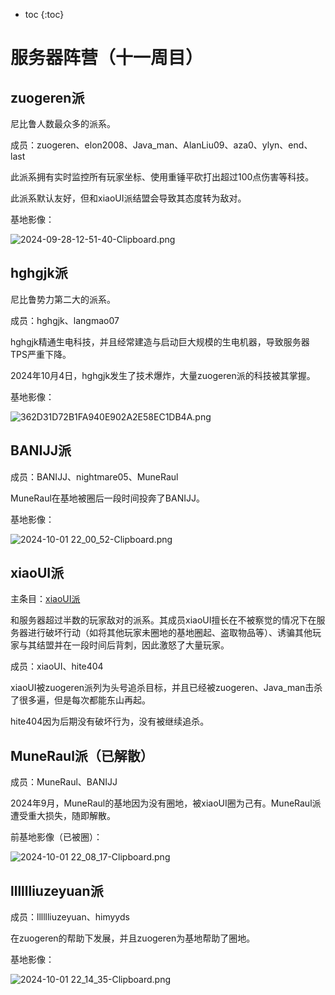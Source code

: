 * toc
{:toc}

# 服务器阵营（十一周目）

## zuogeren派

尼比鲁人数最众多的派系。

成员：zuogeren、elon2008、Java_man、AlanLiu09、aza0、ylyn、end、last

此派系拥有实时监控所有玩家坐标、使用重锤平砍打出超过100点伤害等科技。

此派系默认友好，但和xiaoUI派结盟会导致其态度转为敌对。

基地影像：

![2024-09-28-12-51-40-Clipboard.png](https://s2.loli.net/2024/10/01/ezrgGpZch8y5IRO.png)

## hghgjk派

尼比鲁势力第二大的派系。

成员：hghgjk、langmao07

hghgjk精通生电科技，并且经常建造与启动巨大规模的生电机器，导致服务器TPS严重下降。

2024年10月4日，hghgjk发生了技术爆炸，大量zuogeren派的科技被其掌握。

基地影像：

![362D31D72B1FA940E902A2E58EC1DB4A.png](https://s2.loli.net/2024/10/01/jta7GR3yMv61PIs.png)

## BANIJJ派

成员：BANIJJ、nightmare05、MuneRaul

MuneRaul在基地被圈后一段时间投奔了BANIJJ。

基地影像：

![2024-10-01 22_00_52-Clipboard.png](https://s2.loli.net/2024/10/01/bw5Atnak3RpUY1j.png)

## xiaoUI派

主条目：[xiaoUI派](xiaoUI)

和服务器超过半数的玩家敌对的派系。其成员xiaoUI擅长在不被察觉的情况下在服务器进行破坏行动（如将其他玩家未圈地的基地圈起、盗取物品等）、诱骗其他玩家与其结盟并在一段时间后背刺，因此激怒了大量玩家。

成员：xiaoUI、hite404

xiaoUI被zuogeren派列为头号追杀目标，并且已经被zuogeren、Java_man击杀了很多遍，但是每次都能东山再起。

hite404因为后期没有破坏行为，没有被继续追杀。

## MuneRaul派（已解散）

成员：MuneRaul、BANIJJ

2024年9月，MuneRaul的基地因为没有圈地，被xiaoUI圈为己有。MuneRaul派遭受重大损失，随即解散。

前基地影像（已被圈）：

![2024-10-01 22_08_17-Clipboard.png](https://s2.loli.net/2024/10/01/QaG5Lh4ZUKY3EHC.png)

## lllllliuzeyuan派

成员：lllllliuzeyuan、himyyds

在zuogeren的帮助下发展，并且zuogeren为基地帮助了圈地。

基地影像：

![2024-10-01 22_14_35-Clipboard.png](https://s2.loli.net/2024/10/01/cg2xAwE74jdv9n8.png)
